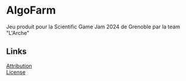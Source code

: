 # AlgoFarm
Jeu produit pour la Scientific Game Jam 2024 de Grenoble par la team "L'Arche"


## Links
[Attribution](ATTRIBUTION.md)  
[License](LICENSE.txt)  
